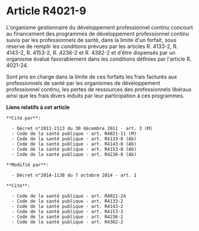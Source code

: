# Article R4021-9

L'organisme gestionnaire du développement professionnel continu concourt au financement des programmes de développement
professionnel continu suivis par les professionnels de santé, dans la limite d'un forfait, sous réserve de remplir les
conditions prévues par les articles R. 4133-2, R. 4143-2, R. 4153-2, R. 4236-2 et R. 4382-2 et d'être dispensés par un
organisme évalué favorablement dans les conditions définies par l'article R. 4021-24.

Sont pris en charge dans la limite de ces forfaits les frais facturés aux professionnels de santé par les organismes de
développement professionnel continu, les pertes de ressources des professionnels libéraux ainsi que les frais divers induits
par leur participation à ces programmes.

**Liens relatifs à cet article**

	**Cité par**:

	  - Décret n°2011-2113 du 30 décembre 2011 - art. 3 (M)
	  - Code de la santé publique - art. R4021-11 (M)
	  - Code de la santé publique - art. R4133-8 (Ab)
	  - Code de la santé publique - art. R4143-8 (Ab)
	  - Code de la santé publique - art. R4153-8 (Ab)
	  - Code de la santé publique - art. R4236-8 (Ab)

	**Modifié par**:

	  - Décret n°2014-1138 du 7 octobre 2014 - art. 1

	**Cite**:

	  - Code de la santé publique - art. R4021-24
	  - Code de la santé publique - art. R4133-2
	  - Code de la santé publique - art. R4143-2
	  - Code de la santé publique - art. R4153-2
	  - Code de la santé publique - art. R4236-2
	  - Code de la santé publique - art. R4382-2
